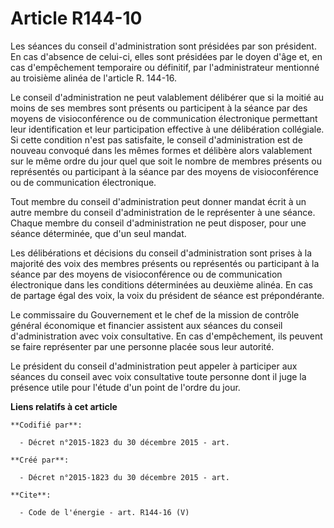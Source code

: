 # Article R144-10

Les séances du conseil d'administration sont présidées par son président. En cas d'absence de celui-ci, elles sont présidées
par le doyen d'âge et, en cas d'empêchement temporaire ou définitif, par l'administrateur mentionné au troisième alinéa de
l'article R. 144-16. 

Le conseil d'administration ne peut valablement délibérer que si la moitié au moins de ses membres sont présents ou
participent à la séance par des moyens de visioconférence ou de communication électronique permettant leur identification et
leur participation effective à une délibération collégiale. Si cette condition n'est pas satisfaite, le conseil
d'administration est de nouveau convoqué dans les mêmes formes et délibère alors valablement sur le même ordre du jour quel
que soit le nombre de membres présents ou représentés ou participant à la séance par des moyens de visioconférence ou de
communication électronique. 

Tout membre du conseil d'administration peut donner mandat écrit à un autre membre du conseil d'administration de le
représenter à une séance. Chaque membre du conseil d'administration ne peut disposer, pour une séance déterminée, que d'un
seul mandat.

Les délibérations et décisions du conseil d'administration sont prises à la majorité des voix des membres présents ou
représentés ou participant à la séance par des moyens de visioconférence ou de communication électronique dans les conditions
déterminées au deuxième alinéa. En cas de partage égal des voix, la voix du président de séance est prépondérante. 

Le commissaire du Gouvernement et le chef de la mission de contrôle général économique et financier assistent aux séances du
conseil d'administration avec voix consultative. En cas d'empêchement, ils peuvent se faire représenter par une personne
placée sous leur autorité. 

Le président du conseil d'administration peut appeler à participer aux séances du conseil avec voix consultative toute
personne dont il juge la présence utile pour l'étude d'un point de l'ordre du jour.

**Liens relatifs à cet article**

	**Codifié par**:

	  - Décret n°2015-1823 du 30 décembre 2015 - art.

	**Créé par**:

	  - Décret n°2015-1823 du 30 décembre 2015 - art.

	**Cite**:

	  - Code de l'énergie - art. R144-16 (V)
